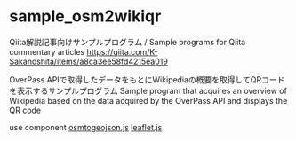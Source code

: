 # sample_osm2wikiqr

Qiita解説記事向けサンプルプログラム / Sample programs for Qiita commentary articles
https://qiita.com/K-Sakanoshita/items/a8ca3ee58fd4215ea019

OverPass APIで取得したデータをもとにWikipediaの概要を取得してQRコードを表示するサンプルプログラム
Sample program that acquires an overview of Wikipedia based on the data acquired by the OverPass API and displays the QR code

use component
[osmtogeojson.js](https://github.com/tyrasd/osmtogeojson)
[leaflet.js](https://leafletjs.com/)
